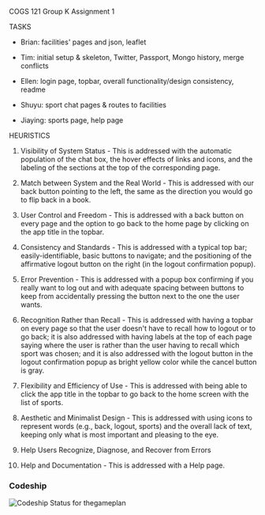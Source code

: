 COGS 121 Group K Assignment 1

TASKS

- Brian: facilities' pages and json, leaflet

- Tim: initial setup & skeleton, Twitter, Passport, Mongo history, merge conflicts

- Ellen: login page, topbar, overall functionality/design consistency, readme

- Shuyu: sport chat pages & routes to facilities

- Jiaying: sports page, help page

HEURISTICS

1. Visibility of System Status - This is addressed with the automatic population of the chat box, the hover effects of links and icons, and the labeling of the sections at the top of the corresponding page.

2. Match between System and the Real World - This is addressed with our back button pointing to the left, the same as the direction you would go to flip back in a book.

3. User Control and Freedom - This is addressed with a back button on every page and the option to go back to the home page by clicking on the app title in the topbar.

4. Consistency and Standards - This is addressed with a typical top bar; easily-identifiable, basic buttons to navigate; and the positioning of the affirmative logout button on the right (in the logout confirmation popup).

5. Error Prevention - This is addressed with a popup box confirming if you really want to log out and with adequate spacing between buttons to keep from accidentally pressing the button next to the one the user wants.

6. Recognition Rather than Recall - This is addressed with having a topbar on every page so that the user doesn't have to recall how to logout or to go back; it is also addressed with having labels at the top of each page saying where the user is rather than the user having to recall which sport was chosen; and it is also addressed with the logout button in the logout confirmation popup as bright yellow color while the cancel button is gray.

7. Flexibility and Efficiency of Use - This is addressed with being able to click the app title in the topbar to go back to the home screen with the list of sports.

8. Aesthetic and Minimalist Design - This is addressed with using icons to represent words (e.g., back, logout, sports) and the overall lack of text, keeping only what is most important and pleasing to the eye.

9. Help Users Recognize, Diagnose, and Recover from Errors

10. Help and Documentation - This is addressed with a Help page.


### Codeship
![Codeship Status for thegameplan](https://codeship.com/projects/6491ad30-e275-0133-a7f8-2e7ba760e325/status?branch=master)

